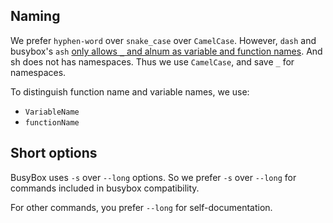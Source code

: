 ## Naming

We prefer `hyphen-word` over `snake_case` over `CamelCase`.
However, `dash` and busybox's `ash` [only allows `_` and alnum as variable and
function names][alnum].
And sh does not has namespaces. Thus we use `CamelCase`, and save `_` for
namespaces.

[alnum]: https://github.com/mirror/busybox/blob/1_23_stable/libbb/endofname.c

To distinguish function name and variable names, we use:

- `VariableName`
- `functionName`

## Short options

BusyBox uses `-s` over `--long` options. So we prefer `-s` over `--long` for
commands included in busybox compatibility.

For other commands, you prefer `--long` for self-documentation.
